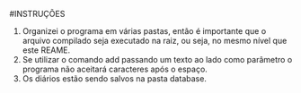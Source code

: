 #INSTRUÇÕES

1. Organizei o programa em várias pastas, então é importante que o arquivo compilado seja executado na raiz, ou seja, no mesmo nível que este REAME.
2. Se utilizar o comando add passando um texto ao lado como parâmetro o programa não aceitará caracteres após o espaço.
3. Os diários estão sendo salvos na pasta database.
